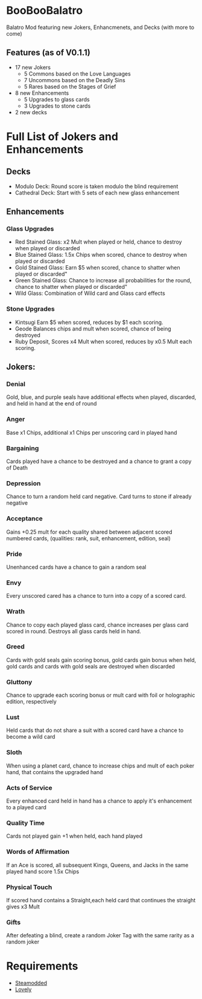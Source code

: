 # BooBooBalatro
Balatro Mod featuring new Jokers, Enhancmenets, and Decks (with more to come)

## Features (as of V0.1.1)
- 17 new Jokers
  - 5 Commons based on the Love Languages
  - 7 Uncommons based on the Deadly Sins
  - 5 Rares based on the Stages of Grief
- 8 new Enhancements
  - 5 Upgrades to glass cards
  - 3 Upgrades to stone cards
- 2 new decks

# Full List of Jokers and Enhancements
## Decks
- Modulo Deck:
    Round score is taken modulo the blind requirement
- Cathedral Deck:
    Start with 5 sets of each new glass enhancement
## Enhancements
### Glass Upgrades
- Red Stained Glass:
    x2 Mult when played or held, chance to destroy when played or discarded
- Blue Stained Glass:
    1.5x Chips when scored, chance to destroy when played or discarded
- Gold Stained Glass:
    Earn $5 when scored, chance to shatter when played or discarded"
- Green Stained Glass:
    Chance to increase all probabilities for the round, chance to shatter when played or discarded"
- Wild Glass:
    Combination of Wild card and Glass card effects
### Stone Upgrades
- Kintsugi
    Earn $5 when scored, reduces by $1 each scoring.
- Geode
    Balances chips and mult when scored, chance of being destroyed
- Ruby Deposit,
    Scores x4 Mult when scored, reduces by x0.5 Mult each scoring.
## Jokers:
### Denial
  Gold, blue, and purple seals have additional effects when played, discarded, and held in hand at the end of round
### Anger
  Base x1 Chips, additional x1 Chips per unscoring card in played hand
### Bargaining
  Cards played have a chance to be destroyed and a chance to grant a copy of Death
### Depression
  Chance to turn a random held card negative. Card turns to stone if already negative
### Acceptance
  Gains +0.25 mult for each quality shared between adjacent scored numbered cards,
      (qualities: rank, suit, enhancement, edition, seal)
### Pride
  Unenhanced cards have a chance to gain a random seal
### Envy
  Every unscored cared has a chance to turn into a copy of a scored card.
### Wrath
  Chance to copy each played glass card, chance increases per glass card scored in round. Destroys all glass cards held in hand.
### Greed
  Cards with gold seals gain scoring bonus, gold cards gain bonus when held, gold cards and cards with gold seals are destroyed when discarded
### Gluttony
  Chance to upgrade each scoring bonus or mult card with foil or holographic edition, respectively
### Lust
  Held cards that do not share a suit with a scored card have a chance to become a wild card
### Sloth
  When using a planet card, chance to increase chips and mult of each poker hand, that contains the upgraded hand
### Acts of Service
  Every enhanced card held in hand has a chance to apply it's enhancement to a played card
### Quality Time
  Cards not played gain +1 when held, each hand played
### Words of Affirmation
  If an Ace is scored, all subsequent Kings, Queens, and Jacks in the same played hand score 1.5x Chips
### Physical Touch
  If scored hand contains a Straight,each held card that continues the straight gives x3 Mult
### Gifts
  After defeating a blind, create a random Joker Tag with the same rarity as a random joker
  
# Requirements
- [Steamodded](https://github.com/Steamopollys/Steamodded)
- [Lovely](https://github.com/ethangreen-dev/lovely-injector)
